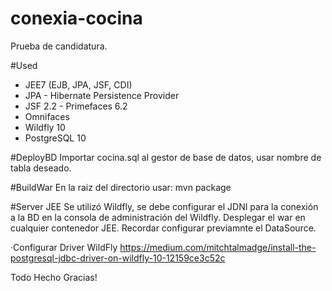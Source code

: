 # conexia-cocina
Prueba de candidatura.

#Used
* JEE7 (EJB, JPA, JSF, CDI)
* JPA - Hibernate Persistence Provider
* JSF 2.2 - Primefaces 6.2
* Omnifaces
* Wildfly 10
* PostgreSQL 10

#DeployBD
Importar cocina.sql al gestor de base de datos, 
usar nombre de tabla deseado.

#BuildWar
En la raiz del directorio usar: mvn package

#Server JEE
Se utilizó Wildfly, se debe configurar el JDNI para la conexión a la BD en la consola de administración del Wildfly. 
Desplegar el war en cualquier contenedor JEE. Recordar configurar previamnte el DataSource.

·Configurar Driver WildFly
https://medium.com/mitchtalmadge/install-the-postgresql-jdbc-driver-on-wildfly-10-12159ce3c52c

Todo Hecho
Gracias!


